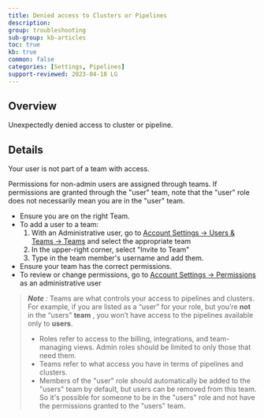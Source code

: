 ```yaml
---
title: Denied access to Clusters or Pipelines
description: 
group: troubleshooting
sub-group: kb-articles
toc: true
kb: true
common: false
categories: [Settings, Pipelines]
support-reviewed: 2023-04-18 LG
---
```


## Overview

Unexpectedly denied access to cluster or pipeline.

## Details

Your user is not part of a team with access.

Permissions for non-admin users are assigned through teams. If permissions are granted through the "user" team, note that the "user" role does not necessarily mean you are in the "user" team.

* Ensure you are on the right Team.
* To add a user to a team:
  1. With an Administrative user, go to [Account Settings -> Users & Teams -> Teams](https://g.codefresh.io/account-admin/collaborators/teams) and select the appropriate team
  2. In the upper-right corner, select "Invite to Team"
  3. Type in the team member's username and add them.
* Ensure your team has the correct permissions.
* To review or change permissions, go to [Account Settings -> Permissions](https://g.codefresh.io/account-admin/permissions/teams) as an administrative user

>_**Note** :_ Teams are what controls your access to pipelines and clusters. For example, if you are listed as a “user” for your role, but you’re **not** in the “users” **team** , you won’t have access to the pipelines available only to **users**.
>
>* Roles refer to access to the billing, integrations, and team-managing views. Admin roles should be limited to only those that need them.
>* Teams refer to what access you have in terms of pipelines and clusters.
>* Members of the "user" role should automatically be added to the "users" team by default, but users can be removed from this team. So it's possible for someone to be in the "users" role and not have the permissions granted to the "users" team.
